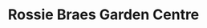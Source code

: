 ---
title: "Rossie Braes Garden Centre"
url: /montrose/rossie-braes-garden-centre/
shop: Garten-Center
---